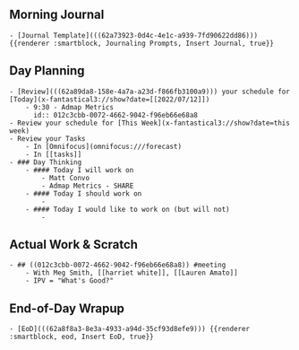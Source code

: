 ## Morning Journal
	- [Journal Template](((62a73923-0d4c-4e1c-a939-7fd90622dd86))) {{renderer :smartblock, Journaling Prompts, Insert Journal, true}}
## Day Planning
	- [Review](((62a89da8-158e-4a7a-a23d-f866fb3100a9))) your schedule for [Today](x-fantastical3://show?date=[[2022/07/12]])
		- 9:30 - Admap Metrics
		  id:: 012c3cbb-0072-4662-9042-f96eb66e68a8
	- Review your schedule for [This Week](x-fantastical3://show?date=this week)
	- Review your Tasks
		- In [Omnifocus](omnifocus:///forecast)
		- In [[tasks]]
	- ### Day Thinking
		- #### Today I will work on
			- Matt Convo
			- Admap Metrics - SHARE
		- #### Today I should work on
			-
		- #### Today I would like to work on (but will not)
			-
## Actual Work & Scratch
	- ## ((012c3cbb-0072-4662-9042-f96eb66e68a8)) #meeting
		- With Meg Smith, [[harriet white]], [[Lauren Amato]]
		- IPV = "What's Good?"
## End-of-Day Wrapup
	- [EoD](((62a8f8a3-8e3a-4933-a94d-35cf93d8efe9))) {{renderer :smartblock, eod, Insert EoD, true}}